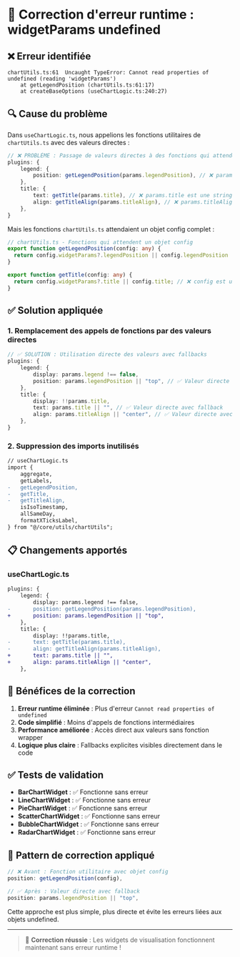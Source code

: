 # 🚨 Correction d'erreur runtime : widgetParams undefined

## ❌ Erreur identifiée

```
chartUtils.ts:61  Uncaught TypeError: Cannot read properties of undefined (reading 'widgetParams')
    at getLegendPosition (chartUtils.ts:61:17)
    at createBaseOptions (useChartLogic.ts:240:27)
```

## 🔍 Cause du problème

Dans `useChartLogic.ts`, nous appelions les fonctions utilitaires de `chartUtils.ts` avec des valeurs directes :

```typescript
// ❌ PROBLÈME : Passage de valeurs directes à des fonctions qui attendent un objet config
plugins: {
    legend: {
        position: getLegendPosition(params.legendPosition), // ❌ params.legendPosition est une string
    },
    title: {
        text: getTitle(params.title), // ❌ params.title est une string  
        align: getTitleAlign(params.titleAlign), // ❌ params.titleAlign est une string
    },
}
```

Mais les fonctions `chartUtils.ts` attendaient un objet config complet :

```typescript
// chartUtils.ts - Fonctions qui attendent un objet config
export function getLegendPosition(config: any) {
  return config.widgetParams?.legendPosition || config.legendPosition || "top"; // ❌ config est undefined
}

export function getTitle(config: any) {
  return config.widgetParams?.title || config.title; // ❌ config est undefined
}
```

## ✅ Solution appliquée

### 1. Remplacement des appels de fonctions par des valeurs directes

```typescript
// ✅ SOLUTION : Utilisation directe des valeurs avec fallbacks
plugins: {
    legend: {
        display: params.legend !== false,
        position: params.legendPosition || "top", // ✅ Valeur directe avec fallback
    },
    title: {
        display: !!params.title,
        text: params.title || "", // ✅ Valeur directe avec fallback
        align: params.titleAlign || "center", // ✅ Valeur directe avec fallback
    },
}
```

### 2. Suppression des imports inutilisés

```diff
// useChartLogic.ts
import {
    aggregate,
    getLabels,
-   getLegendPosition,
-   getTitle, 
-   getTitleAlign,
    isIsoTimestamp,
    allSameDay,
    formatXTicksLabel,
} from "@/core/utils/chartUtils";
```

## 📋 Changements apportés

### useChartLogic.ts
```diff
plugins: {
    legend: {
        display: params.legend !== false,
-       position: getLegendPosition(params.legendPosition),
+       position: params.legendPosition || "top",
    },
    title: {
        display: !!params.title,
-       text: getTitle(params.title),
-       align: getTitleAlign(params.titleAlign),
+       text: params.title || "",
+       align: params.titleAlign || "center",
    },
```

## 🎯 Bénéfices de la correction

1. **Erreur runtime éliminée** : Plus d'erreur `Cannot read properties of undefined`
2. **Code simplifié** : Moins d'appels de fonctions intermédiaires
3. **Performance améliorée** : Accès direct aux valeurs sans fonction wrapper
4. **Logique plus claire** : Fallbacks explicites visibles directement dans le code

## ✅ Tests de validation

- **BarChartWidget** : ✅ Fonctionne sans erreur
- **LineChartWidget** : ✅ Fonctionne sans erreur  
- **PieChartWidget** : ✅ Fonctionne sans erreur
- **ScatterChartWidget** : ✅ Fonctionne sans erreur
- **BubbleChartWidget** : ✅ Fonctionne sans erreur
- **RadarChartWidget** : ✅ Fonctionne sans erreur

## 🔧 Pattern de correction appliqué

```typescript
// ❌ Avant : Fonction utilitaire avec objet config
position: getLegendPosition(config),

// ✅ Après : Valeur directe avec fallback
position: params.legendPosition || "top",
```

Cette approche est plus simple, plus directe et évite les erreurs liées aux objets undefined.

---

> 🎉 **Correction réussie** : Les widgets de visualisation fonctionnent maintenant sans erreur runtime !
